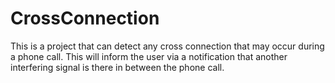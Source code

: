 # CrossConnection
This is a project that can detect any cross connection that may occur during a phone call. This will inform the user via a notification that another interfering signal is there in between the phone call.
